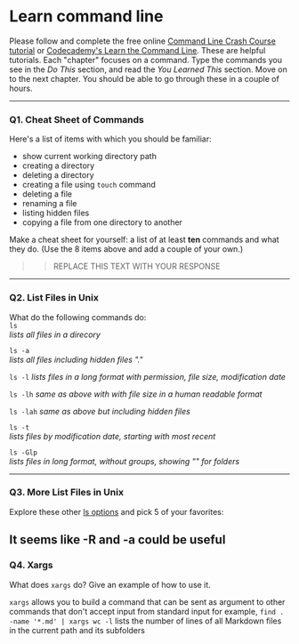 # Learn command line

Please follow and complete the free online [Command Line Crash Course
tutorial](https://web.archive.org/web/20160708171659/http://cli.learncodethehardway.org/book/) or [Codecademy's Learn the Command Line](https://www.codecademy.com/learn/learn-the-command-line). These are helpful tutorials. Each "chapter" focuses on a command. Type the commands you see in the _Do This_ section, and read the _You Learned This_ section. Move on to the next chapter. You should be able to go through these in a couple of hours.

---

### Q1.  Cheat Sheet of Commands  

Here's a list of items with which you should be familiar:  
* show current working directory path
* creating a directory
* deleting a directory
* creating a file using `touch` command
* deleting a file
* renaming a file
* listing hidden files
* copying a file from one directory to another

Make a cheat sheet for yourself: a list of at least **ten** commands and what they do.  (Use the 8 items above and add a couple of your own.)  

> > REPLACE THIS TEXT WITH YOUR RESPONSE

---

### Q2.  List Files in Unix   

What do the following commands do:  
`ls`  
*lists all files in a direcory*

`ls -a`  
*lists all files including hidden files "."*

`ls -l`
*lists files in a long format with permission, file size, modification date*  

`ls -lh`
*same as above with with file size in a human readable format*  

`ls -lah`
*same as above but including hidden files*    

`ls -t`  
*lists files by modification date, starting with most recent*

`ls -Glp`  
*lists files in long format, without groups, showing "\" for folders*


---

### Q3.  More List Files in Unix  

Explore these other [ls options](http://www.techonthenet.com/unix/basic/ls.php) and pick 5 of your favorites:

It seems like -R and -a could be useful
---

### Q4.  Xargs   

What does `xargs` do? Give an example of how to use it.

`xargs` allows you to build a command that can be sent as argument to other commands that don't accept input from standard input
 for example, `find . -name '*.md' | xargs wc -l` lists the number of lines of all Markdown files in the current path and its subfolders
 

 

